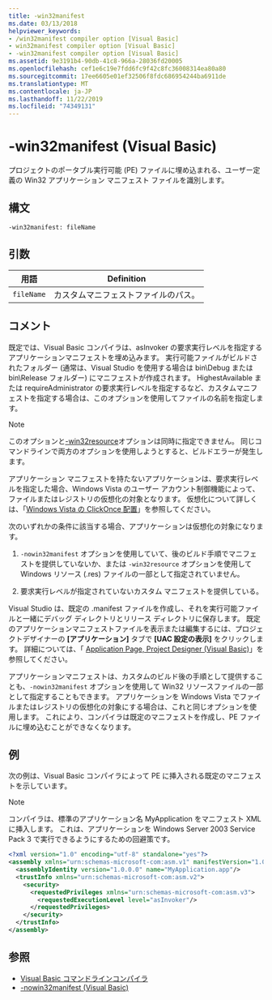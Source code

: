 ```yaml
---
title: -win32manifest
ms.date: 03/13/2018
helpviewer_keywords:
- /win32manifest compiler option [Visual Basic]
- win32manifest compiler option [Visual Basic]
- -win32manifest compiler option [Visual Basic]
ms.assetid: 9e3191b4-90db-41c8-966a-28036fd20005
ms.openlocfilehash: cef1e6c19e7fdd6fc9f42c8fc36008314ea80a80
ms.sourcegitcommit: 17ee6605e01ef32506f8fdc686954244ba6911de
ms.translationtype: MT
ms.contentlocale: ja-JP
ms.lasthandoff: 11/22/2019
ms.locfileid: "74349131"
---
```

# <a name="-win32manifest-visual-basic"></a>-win32manifest (Visual Basic)
プロジェクトのポータブル実行可能 (PE) ファイルに埋め込まれる、ユーザー定義の Win32 アプリケーション マニフェスト ファイルを識別します。  
  
## <a name="syntax"></a>構文  
  
```console  
-win32manifest: fileName  
```  
  
## <a name="arguments"></a>引数  
  
|用語|Definition|  
|---|---|  
|`fileName`|カスタムマニフェストファイルのパス。|  
  
## <a name="remarks"></a>コメント  
 既定では、Visual Basic コンパイラは、asInvoker の要求実行レベルを指定するアプリケーションマニフェストを埋め込みます。 実行可能ファイルがビルドされたフォルダー (通常は、Visual Studio を使用する場合は bin\Debug または bin\Release フォルダー) にマニフェストが作成されます。 HighestAvailable または requireAdministrator の要求実行レベルを指定するなど、カスタムマニフェストを指定する場合は、このオプションを使用してファイルの名前を指定します。  
  
> [!NOTE]
> このオプションと[-win32resource](../../../visual-basic/reference/command-line-compiler/win32resource.md)オプションは同時に指定できません。 同じコマンドラインで両方のオプションを使用しようとすると、ビルドエラーが発生します。  
  
 アプリケーション マニフェストを持たないアプリケーションは、要求実行レベルを指定した場合、Windows Vista のユーザー アカウント制御機能によって、ファイルまたはレジストリの仮想化の対象となります。 仮想化について詳しくは、「[Windows Vista の ClickOnce 配置](/visualstudio/deployment/clickonce-deployment-on-windows-vista)」を参照してください。  
  
 次のいずれかの条件に該当する場合、アプリケーションは仮想化の対象になります。  
  
1. `-nowin32manifest` オプションを使用していて、後のビルド手順でマニフェストを提供していないか、または `-win32resource` オプションを使用して Windows リソース (.res) ファイルの一部として指定されていません。  
  
2. 要求実行レベルが指定されていないカスタム マニフェストを提供している。  
  
 Visual Studio は、既定の .manifest ファイルを作成し、それを実行可能ファイルと一緒にデバッグ ディレクトリとリリース ディレクトリに保存します。 既定のアプリケーションマニフェストファイルを表示または編集するには、プロジェクトデザイナーの **[アプリケーション]** タブで **[UAC 設定の表示]** をクリックします。 詳細については、「 [Application Page, Project Designer (Visual Basic)](/visualstudio/ide/reference/application-page-project-designer-visual-basic)」を参照してください。  
  
 アプリケーションマニフェストは、カスタムのビルド後の手順として提供することも、`-nowin32manifest` オプションを使用して Win32 リソースファイルの一部として指定することもできます。 アプリケーションを Windows Vista でファイルまたはレジストリの仮想化の対象にする場合は、これと同じオプションを使用します。 これにより、コンパイラは既定のマニフェストを作成し、PE ファイルに埋め込むことができなくなります。  
  
## <a name="example"></a>例  
 次の例は、Visual Basic コンパイラによって PE に挿入される既定のマニフェストを示しています。  
  
> [!NOTE]
> コンパイラは、標準のアプリケーション名 MyApplication をマニフェスト XML に挿入します。 これは、アプリケーションを Windows Server 2003 Service Pack 3 で実行できるようにするための回避策です。  
  
```xml  
<?xml version="1.0" encoding="utf-8" standalone="yes"?>  
<assembly xmlns="urn:schemas-microsoft-com:asm.v1" manifestVersion="1.0">  
  <assemblyIdentity version="1.0.0.0" name="MyApplication.app"/>  
  <trustInfo xmlns="urn:schemas-microsoft-com:asm.v2">  
    <security>  
      <requestedPrivileges xmlns="urn:schemas-microsoft-com:asm.v3">  
        <requestedExecutionLevel level="asInvoker"/>  
      </requestedPrivileges>  
    </security>  
  </trustInfo>  
</assembly>  
```  
  
## <a name="see-also"></a>参照

- [Visual Basic コマンドラインコンパイラ](../../../visual-basic/reference/command-line-compiler/index.md)
- [-nowin32manifest (Visual Basic)](../../../visual-basic/reference/command-line-compiler/nowin32manifest.md)
